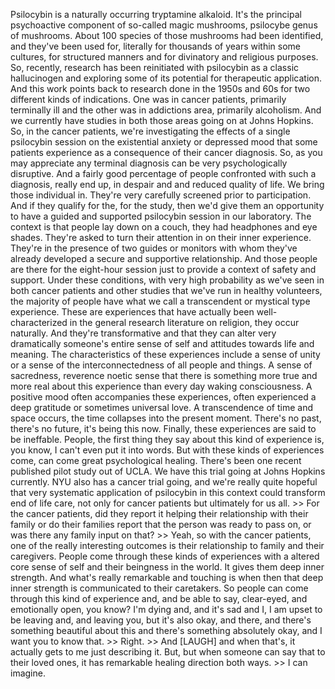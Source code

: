 Psilocybin is a naturally occurring tryptamine alkaloid. It's the principal  psychoactive component of so-called magic mushrooms, psilocybe genus of  mushrooms. About 100 species of those mushrooms had been identified, and  they've been used for, literally for thousands of years within some cultures,  for structured manners and for divinatory and religious purposes. So, recently,  research has been reinitiated with psilocybin as a classic hallucinogen and  exploring some of its potential for therapeutic application. And this work  points back to research done in the 1950s and 60s for two different kinds of  indications. One was in cancer patients, primarily terminally ill and the other  was in addictions area, primarily alcoholism. And we currently have studies in  both those areas going on at Johns Hopkins. So, in the cancer patients, we're  investigating the effects of a single psilocybin session on the existential  anxiety or depressed mood that some patients experience as a consequence of  their cancer diagnosis. So, as you may appreciate any terminal diagnosis can be  very psychologically disruptive. And a fairly good percentage of people  confronted with such a diagnosis, really end up, in despair and and reduced  quality of life. We bring those individual in. They're very carefully screened  prior to participation. And if they qualify for the, for the study, then we'd  give them an opportunity to have a guided and supported psilocybin session in  our laboratory. The context is that people lay down on a couch, they had  headphones and eye shades. They're asked to turn their attention in on their  inner experience. They're in the presence of two guides or monitors with whom  they've already developed a secure and supportive relationship. And those  people are there for the eight-hour session just to provide a context of safety  and support. Under these conditions, with very high probability as we've seen  in both cancer patients and other studies that we've run in healthy volunteers,  the majority of people have what we call a transcendent or mystical type  experience. These are experiences that have actually been well-characterized in  the general research literature on religion, they occur naturally. And they're  transformative and that they can alter very dramatically someone's entire sense  of self and attitudes towards life and meaning. The characteristics of these  experiences include a sense of unity or a sense of the interconnectedness of  all people and things. A sense of sacredness, reverence noetic sense that there  is something more true and more real about this experience than every day  waking consciousness. A positive mood often accompanies these experiences,  often experienced a deep gratitude or sometimes universal love. A transcendence  of time and space occurs, the time collapses into the present moment. There's  no past, there's no future, it's being this now. Finally, these experiences are  said to be ineffable. People, the first thing they say about this kind of  experience is, you know, I can't even put it into words. But with these kinds  of experiences come, can come great psychological healing. There's been one  recent published pilot study out of UCLA. We have this trial going at Johns  Hopkins currently. NYU also has a cancer trial going, and we're really quite  hopeful that very systematic application of psilocybin in this context could  transform end of life care, not only for cancer patients but ultimately for us  all.  &gt;&gt; For the cancer patients, did they report it helping their relationship with  their family or do their families report that the person was ready to pass on,  or was there any family input on that?  &gt;&gt; Yeah, so with the cancer patients, one of the really interesting outcomes is  their relationship to family and their caregivers. People come through these  kinds of experiences with a altered core sense of self and their beingness in  the world. It gives them deep inner strength. And what's really remarkable and  touching is when then that deep inner strength is communicated to their  caretakers. So people can come through this kind of experience and, and be able  to say, clear-eyed, and emotionally open, you know? I'm dying and, and it's sad  and I, I am upset to be leaving and, and leaving you, but it's also okay, and  there, and there's something beautiful about this and there's something  absolutely okay, and I want you to know that.  &gt;&gt; Right. &gt;&gt; And [LAUGH]  and when that's, it actually gets to me just describing it. But, but when  someone can say that to their loved ones, it has remarkable healing direction  both ways.  &gt;&gt; I can imagine.  